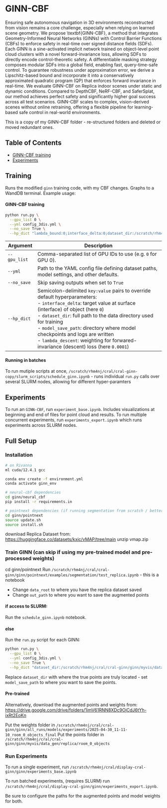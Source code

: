 # GINN-CBF
Ensuring safe autonomous navigation in 3D environments reconstructed from vision remains a core challenge, especially when relying on learned scene geometry. We propose \textbf{GINN-CBF}, a method that integrates Geometry-Informed Neural Networks (GINNs) with Control Barrier Functions (CBFs) to enforce safety in real-time over signed distance fields (SDFs). Each GINN is a sine-activated implicit network trained on object-level point cloud clusters with a novel forward-invariance loss, allowing SDFs to directly encode control-theoretic safety. A differentiable masking strategy composes modular SDFs into a global field, enabling fast, query-time-safe control. To guarantee robustness under approximation error, we derive a Lipschitz-based bound and incorporate it into a conservatively approximated quadratic program (QP) that enforces forward invariance in real-time. We evaluate GINN-CBF on Replica indoor scenes under static and dynamic conditions. Compared to DepthCBF, NeRF-CBF, and SaferSplat, our method achieves perfect safety and significantly higher goal success across all test scenarios. GINN-CBF scales to complex, vision-derived scenes without online retraining, offering a flexible pipeline for learning-based safe control in real-world environments.

This is a copy of my GINN-CBF folder - re-structured folders and deleted or moved redundant ones.

## Table of Contents
- [ GINN-CBF training](#Training)
- [Experiments](#features)

## Training
Runs the modified `ginn` training code, with my CBF changes. Graphs to a WandDB terminal. Example usage:

#### GINN-CBF training

```bash
python run.py \
  --gpu_list 0 \
  --yml config_3dis.yml \
  --no_save True \
  --hp_dict "lambda_bound:0;interface_delta:0;dataset_dir:/scratch/rhm4nj/cral/cral-ginn/ginn/myvis/data_gen/S3D/Area_1/0_ceiling;model_save_path:/scratch/rhm4nj/cral/cral-ginn/ginn/all_runs/models/experiments/2025-02-21_08-51-11_Area_1/_0_ceiling;lambda_descent:0.0001"
```

| Argument      | Description                                                                                                                        |
|---------------|------------------------------------------------------------------------------------------------------------------------------------|
| `--gpu_list`  | Comma-separated list of GPU IDs to use (e.g. `0` for GPU 0).                                                                       |
| `--yml`       | Path to the YAML config file defining dataset paths, model settings, and other defaults.                                          |
| `--no_save`   | Skip saving outputs when set to `True`                                                    |
| `--hp_dict`   | Semicolon-delimited `key:value` pairs to override default hyperparameters:<br>- `interface_delta`: target value at surface (interface) of object (here `0`)<br>- `dataset_dir`: full path to the data directory used for training<br>- `model_save_path`: directory where model checkpoints and logs are written<br>- `lambda_descent`: weighting for forwared-invariance (descent) loss (here `0.0001`) |

#### Running in batches
To run mutiple scripts at once, `/scratch/rhm4nj/cral/cral-ginn-copy/slurm_scripts/schedule_ginn.ipynb` - runs individual `run.py` calls over several SLURM nodes, allowing for different hyper-paramters


## Experiments
To run an `GINN-CBF`, run `experiment_base.ipynb`. Includes visualizations at beginning and end of files for point cloud and results. To run multiple concurrent experiments, run `experiments_export.ipynb` which runs experiments across SLURM nodes.

## Full Setup

### Installation

```bash
# on Rivanna
ml cuda/12.4.1 gcc

conda env create -f environment.yml
conda activate ginn_env

# neural-cbf dependencies
cd ginn/neural_cbf
pip install -r requirements.in

# pointnext dependencies (if running segmentation from scratch / better segmentation)
cd ginn/pointnext
source update.sh
source install.sh

```

download Replica Dataset from: https://huggingface.co/datasets/kxic/vMAP/tree/main
unzip vmap.zip

### Train GINN (can skip if using my pre-trained model and pre-processed weights)
cd ginn/pointnext
Run `/scratch/rhm4nj/cral/cral-ginn/ginn/pointnext/examples/segmentation/test_replica.ipynb` - this is a notebook
* Change `data_root` to where you have the replica dataset saved
* Change `out_path` to where you want to save the augmented points

#### if access to SLURM:
Run the `schedule_ginn.ipynb` notebook.
#### else
Run the `run.py` script for each GINN:

```bash
python run.py \
  --gpu_list 0 \
  --yml config_3dis.yml \
  --no_save True \
  --hp_dict "dataset_dir:/scratch/rhm4nj/cral/cral-ginn/ginn/myvis/data_gen/S3D/Area_1/0_ceiling;model_save_path:/scratch/rhm4nj/cral/cral-ginn/ginn/all_runs/models/experiments/2025-02-21_08-51-11_Area_1/_0_ceiling"
```
Replace `dataset_dir` with where the true points are truly located - set `model_save_path` to where you want to save the points.

#### Pre-trained
Alternatively, download the augmented points and weights from: https://drive.google.com/drive/folders/1imV61RNN8XDc9OjCdJ6tYh-ixRt2EoKn

Put the weights folder in `/scratch/rhm4nj/cral/cral-ginn/ginn/all_runs/models/experiments/2025-04-30_11-11-10_room_0_objects_final`
Put the points folder in `/scratch/rhm4nj/cral/cral-ginn/ginn/myvis/data_gen/replica/room_0_objects`

### Run Experiments
To run a single experiment, run `/scratch/rhm4nj/cral/display-cral-ginn/ginn/experiments_base.ipynb` 

To run batched experiments, (requires SLURM) run `/scratch/rhm4nj/cral/display-cral-ginn/ginn/experiments_export.ipynb`. 

Be sure to configure the paths for the augmented points and model weights for both.
